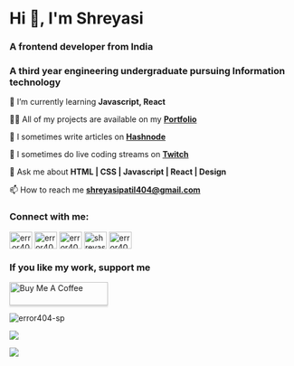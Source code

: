 <h1>Hi 👋, I'm Shreyasi</h1>
<h3>A frontend developer from India</h3>
<h3>A third year engineering undergraduate pursuing Information technology</h3> 
<p>
  🌱 I’m currently learning <b>Javascript, React</b></p>
<p>
👨‍💻 All of my projects are available on my <a href="https://shreyasi-portfolio.netlify.app/"><b>Portfolio</b></a></p>
<p>  
  📝 I sometimes write articles on <a href="https://error404-sp.hashnode.dev/"><b>Hashnode</b></a></p>
<p>
  🎥 I sometimes do live coding streams on <a href="https://www.twitch.tv/error404_sp"><b>Twitch</b></a></p>
<p>
  💬 Ask me about <b>HTML | CSS | Javascript | React | Design</b></p>
<p>
📫 How to reach me <a href="https://mail.google.com/mail/?view=cm&fs=1&to=shreyasipatil404@gmail.com&su=Hey Shreyasi, just visited your Github!" target="_blank"> <b>shreyasipatil404@gmail.com</b></a>

<p>
  
<h3>Connect with me:</h3>

<p><a display:inline-block align="center" href="https://codepen.io/error404_sp" target="blank"><img align="center" src="https://cdn.jsdelivr.net/npm/simple-icons@3.0.1/icons/codepen.svg" alt="error404_sp" height="30" width="40" /></a>
<a  href="https://dev.to/error404sp" target="blank"><img align="center" src="https://cdn.jsdelivr.net/npm/simple-icons@3.0.1/icons/dev-dot-to.svg" alt="error404sp" height="30" width="40" /></a>
<a  href="https://twitter.com/error404_sp" target="blank"><img align="center" src="https://cdn.jsdelivr.net/npm/simple-icons@3.0.1/icons/twitter.svg" alt="error404_sp" height="30" width="40" /></a>
<a  href="https://linkedin.com/in/shreyasi-patil-54b18a190" target="blank"><img align="center" src="https://cdn.jsdelivr.net/npm/simple-icons@3.0.1/icons/linkedin.svg" alt="shreyasi-patil-54b18a190" height="30" width="40" /></a>
<a  href="https://instagram.com/error404_sp" target="blank"><img align="center" src="https://cdn.jsdelivr.net/npm/simple-icons@3.0.1/icons/instagram.svg" alt="error404_sp" height="30" width="40" /></a>
</p></p>
<h3>If you like my work, support me</h3>
<a href="https://www.buymeacoffee.com/shreyasi404" target="_blank"><img src="https://www.buymeacoffee.com/assets/img/custom_images/orange_img.png" alt="Buy Me A Coffee" style="height: 41px !important;width: 174px !important;box-shadow: 0px 3px 2px 0px rgba(190, 190, 190, 0.5) !important;-webkit-box-shadow: 0px 3px 2px 0px rgba(190, 190, 190, 0.5) !important;" ></a>
<p><img  src="https://github-readme-stats.vercel.app/api?username=error404-sp&show_icons=true&theme=react&hide_border=true" alt="error404-sp" /></p>
<p>
  <img
    src="https://github-readme-streak-stats.herokuapp.com/?user=error404-sp&&theme=react&&hide_border=true"
  /></p>
  
  ![](https://komarev.com/ghpvc/?username=error404-sp&color=green)



